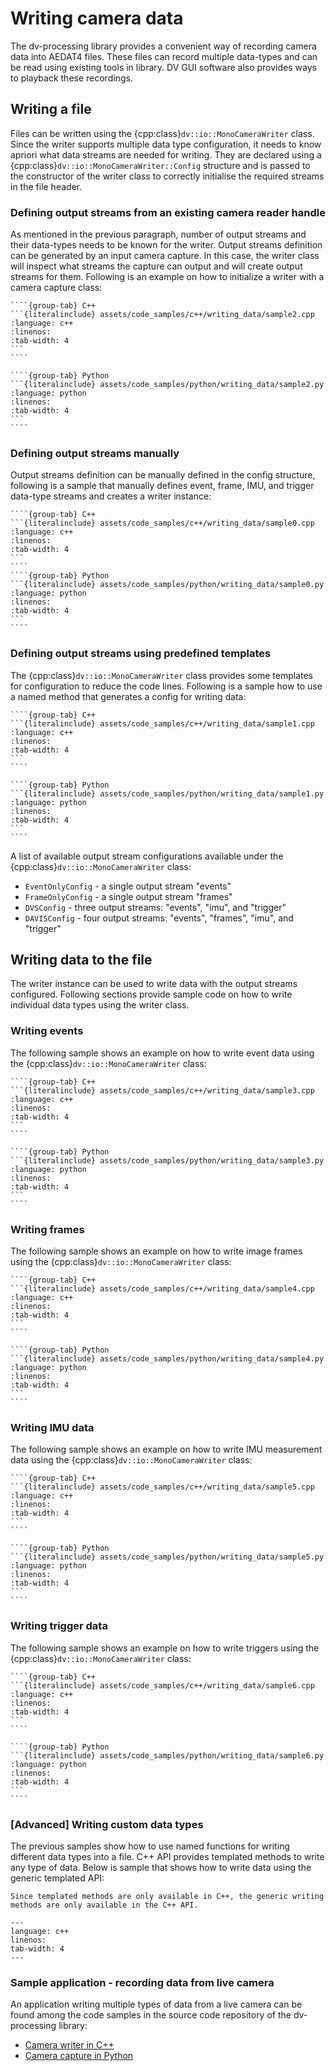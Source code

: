 # Writing camera data

The dv-processing library provides a convenient way of recording camera data into AEDAT4 files. These files can record
multiple data-types and can be read using existing tools in library. DV GUI software also provides ways to playback
these recordings.

## Writing a file

Files can be written using the {cpp:class}`dv::io::MonoCameraWriter` class. Since the writer supports multiple data type
configuration, it needs to know apriori what data streams are needed for writing. They are declared using a
{cpp:class}`dv::io::MonoCameraWriter::Config` structure and is passed to the constructor of the writer class to
correctly initialise the required streams in the file header.

### Defining output streams from an existing camera reader handle

As mentioned in the previous paragraph, number of output streams and their data-types needs to be known for the writer.
Output streams definition can be generated by an input camera capture. In this case, the writer class will inspect what
streams the capture can output and will create output streams for them. Following is an example on how to initialize a
writer with a camera capture class:

`````{tabs}
````{group-tab} C++
```{literalinclude} assets/code_samples/c++/writing_data/sample2.cpp
:language: c++
:linenos:
:tab-width: 4
```
````

````{group-tab} Python
```{literalinclude} assets/code_samples/python/writing_data/sample2.py
:language: python
:linenos:
:tab-width: 4
```
````
`````

### Defining output streams manually

Output streams definition can be manually defined in the config structure, following is a sample that manually defines
event, frame, IMU, and trigger data-type streams and creates a writer instance:

`````{tabs}
````{group-tab} C++
```{literalinclude} assets/code_samples/c++/writing_data/sample0.cpp
:language: c++
:linenos:
:tab-width: 4
```
````
````{group-tab} Python
```{literalinclude} assets/code_samples/python/writing_data/sample0.py
:language: python
:linenos:
:tab-width: 4
```
````
`````

### Defining output streams using predefined templates

The {cpp:class}`dv::io::MonoCameraWriter` class provides some templates for configuration to reduce the code lines.
Following is a sample how to use a named method that generates a config for writing data:

`````{tabs}
````{group-tab} C++
```{literalinclude} assets/code_samples/c++/writing_data/sample1.cpp
:language: c++
:linenos:
:tab-width: 4
```
````

````{group-tab} Python
```{literalinclude} assets/code_samples/python/writing_data/sample1.py
:language: python
:linenos:
:tab-width: 4
```
````
`````

A list of available output stream configurations available under the {cpp:class}`dv::io::MonoCameraWriter` class:

- `EventOnlyConfig` - a single output stream "events"
- `FrameOnlyConfig` - a single output stream "frames"
- `DVSConfig` - three output streams: "events", "imu", and "trigger"
- `DAVISConfig` - four output streams: "events", "frames", "imu", and "trigger"

## Writing data to the file

The writer instance can be used to write data with the output streams configured. Following sections provide sample code
on how to write individual data types using the writer class.

### Writing events

The following sample shows an example on how to write event data using the {cpp:class}`dv::io::MonoCameraWriter` class:

`````{tabs}
````{group-tab} C++
```{literalinclude} assets/code_samples/c++/writing_data/sample3.cpp
:language: c++
:linenos:
:tab-width: 4
```
````

````{group-tab} Python
```{literalinclude} assets/code_samples/python/writing_data/sample3.py
:language: python
:linenos:
:tab-width: 4
```
````
`````

### Writing frames

The following sample shows an example on how to write image frames using the {cpp:class}`dv::io::MonoCameraWriter`
class:

`````{tabs}
````{group-tab} C++
```{literalinclude} assets/code_samples/c++/writing_data/sample4.cpp
:language: c++
:linenos:
:tab-width: 4
```
````

````{group-tab} Python
```{literalinclude} assets/code_samples/python/writing_data/sample4.py
:language: python
:linenos:
:tab-width: 4
```
````
`````

### Writing IMU data

The following sample shows an example on how to write IMU measurement data using the
{cpp:class}`dv::io::MonoCameraWriter` class:

`````{tabs}
````{group-tab} C++
```{literalinclude} assets/code_samples/c++/writing_data/sample5.cpp
:language: c++
:linenos:
:tab-width: 4
```
````

````{group-tab} Python
```{literalinclude} assets/code_samples/python/writing_data/sample5.py
:language: python
:linenos:
:tab-width: 4
```
````
`````

### Writing trigger data

The following sample shows an example on how to write triggers using the {cpp:class}`dv::io::MonoCameraWriter` class:

`````{tabs}
````{group-tab} C++
```{literalinclude} assets/code_samples/c++/writing_data/sample6.cpp
:language: c++
:linenos:
:tab-width: 4
```
````

````{group-tab} Python
```{literalinclude} assets/code_samples/python/writing_data/sample6.py
:language: python
:linenos:
:tab-width: 4
```
````
`````

### \[Advanced\] Writing custom data types

The previous samples show how to use named functions for writing different data types into a file. C++ API provides
templated methods to write any type of data. Below is sample that shows how to write data using the generic templated
API:

```{note}
Since templated methods are only available in C++, the generic writing methods are only available in the C++ API.
```

```{literalinclude} assets/code_samples/c++/writing_data/sample7.cpp
---
language: c++
linenos:
tab-width: 4
---
```

### Sample application - recording data from live camera

An application writing multiple types of data from a live camera can be found among the code samples in the source code
repository of the dv-processing library:

- [Camera writer in C++](https://gitlab.com/inivation/dv/dv-processing/-/blob/rel_1.6/samples/io/mono-live-writer)
- [Camera capture in Python](https://gitlab.com/inivation/dv/dv-processing/-/blob/rel_1.6/python/samples/writer_mono_dvs.py)

